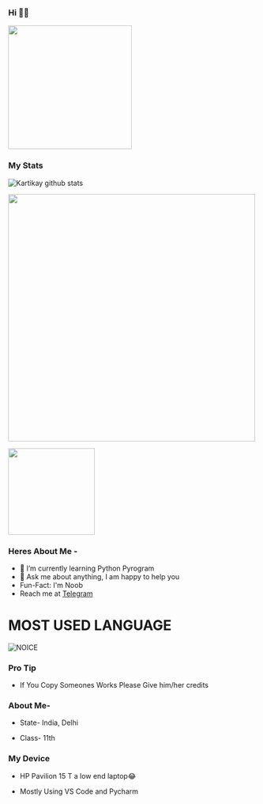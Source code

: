 ### Hi 👋👋

<img align='centre' src='https://media1.tenor.com/images/73c30c771d758437b67f727452b73f4e/tenor.gif' width='250"'>

### My Stats
![Kartikay github stats](https://github-readme-stats.vercel.app/api?username=Kartikay22&show_icons=true&theme=midnight-purple)

<img src='https://github-readme-streak-stats.herokuapp.com/?user=Kartikay22&theme=midnight-purple&show_icon=true' width='500"'></p> <img src='https://komarev.com/ghpvc/?username=Kartikay22&label=My%20Profile%20Views&color=blueviolet&style=plastic' width='175"'></p>

### Heres About Me -

- 🌱 I’m currently learning Python Pyrogram
- 💬 Ask me about anything, I am happy to help you
- Fun-Fact: I'm Noob
- Reach me at [Telegram](t.me/kartikay_bhasin)

# MOST USED LANGUAGE

![NOICE](https://github-readme-stats.vercel.app/api/top-langs/?username=Kartikay22&theme=midnight-purple)


### Pro Tip

- If You Copy Someones Works Please Give him/her credits

### About Me-

- State- India, Delhi

- Class- 11th


### My Device

- HP Pavilion 15 T a low end laptop😂

- Mostly Using VS Code and Pycharm
  
